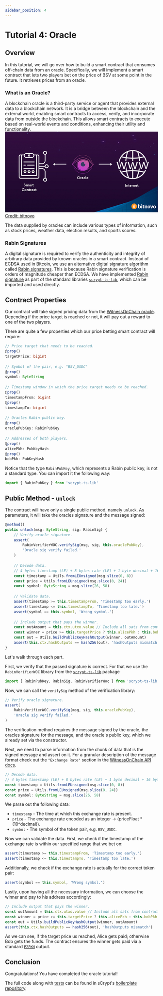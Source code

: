 ```yaml
---
sidebar_position: 4
---
```


# Tutorial 4: Oracle

## Overview

In this tutorial, we will go over how to build a smart contract that consumes off-chain data from an oracle. Specifically, we will implement a smart contract that lets two players bet on the price of BSV at some point in the future. It retrieves prices from an oracle.

### What is an Oracle?
A blockchain oracle is a third-party service or agent that provides external data to a blockchain network. It is a bridge between the blockchain and the external world, enabling smart contracts to access, verify, and incorporate data from outside the blockchain. This allows smart contracts to execute based on real-world events and conditions, enhancing their utility and functionality.
![](../../static/img/oracle.jpeg) [Credit: bitnovo](https://blog.bitnovo.com/en/what-is-a-blockchain-oracle/)

The data supplied by oracles can include various types of information, such as stock prices, weather data, election results, and sports scores.

### Rabin Signatures
A digital signature is required to verify the authenticity and integrity of arbitrary data provided by known oracles in a smart contract. Instead of ECDSA used in Bitcoin, we use an alternative digital signature algorithm called [Rabin signatures](https://en.wikipedia.org/wiki/Rabin_signature_algorithm). This is because Rabin signature verification is orders of magnitude cheaper than ECDSA.
We have implemented [Rabin signature](https://github.com/sCrypt-Inc/scrypt-ts-lib/blob/master/src/rabinSignature.ts) as part of the standard libraries [`scrypt-ts-lib`](https://www.npmjs.com/package/scrypt-ts-lib), which can be imported and used directly. 

## Contract Properties

Our contract will take signed pricing data from the [WitnessOnChain oracle](https://witnessonchain.com). Depending if the price target is reached or not, it will pay out a reward to one of the two players.

There are quite a few properties which our price betting smart contract will require:

```ts
// Price target that needs to be reached.
@prop()
targetPrice: bigint

// Symbol of the pair, e.g. "BSV_USDC"
@prop()
symbol: ByteString

// Timestamp window in which the price target needs to be reached.
@prop()
timestampFrom: bigint
@prop()
timestampTo: bigint

// Oracles Rabin public key.
@prop()
oraclePubKey: RabinPubKey

// Addresses of both players.
@prop()
alicePkh: PubKeyHash
@prop()
bobPkh: PubKeyHash
```

Notice that the type `RabinPubKey`, which represents a Rabin public key, is not a standard type. You can import it the following way:

```ts
import { RabinPubKey } from 'scrypt-ts-lib'
```

## Public Method - `unlock`

The contract will have only a single public method, namely `unlock`. As parameters, it will take the oracles signature and the message signed:

```ts
@method()
public unlock(msg: ByteString, sig: RabinSig) {
    // Verify oracle signature.
    assert(
        RabinVerifierWOC.verifySig(msg, sig, this.oraclePubKey),
        'Oracle sig verify failed.'
    )

    // Decode data.
    // 4 bytes timestamp (LE) + 8 bytes rate (LE) + 1 byte decimal + 16 bytes symbol
    const timestamp = Utils.fromLEUnsigned(msg.slice(0, 8))
    const price = Utils.fromLEUnsigned(msg.slice(8, 24))
    const symbol: ByteString = msg.slice(26, 58)

    // Validate data.
    assert(timestamp >= this.timestampFrom, 'Timestamp too early.')
    assert(timestamp <= this.timestampTo, 'Timestamp too late.')
    assert(symbol == this.symbol, 'Wrong symbol.')

    // Include output that pays the winner.
    const outAmount = this.ctx.utxo.value // Include all sats from contract instance.
    const winner = price >= this.targetPrice ? this.alicePkh : this.bobPkh
    const out = Utils.buildPublicKeyHashOutput(winner, outAmount)
    assert(this.ctx.hashOutputs == hash256(out), 'hashOutputs mismatch')
}
```

Let's walk through each part.

First, we verify that the passed signature is correct. For that we use the `RabinVerifierWOC` library from the [`scrypt-ts-lib`](https://www.npmjs.com/package/scrypt-ts-lib) package

```ts
import { RabinPubKey, RabinSig, RabinVerifierWoc } from 'scrypt-ts-lib'
```

Now, we can call the `verifySig` method of the verification library:
```ts
// Verify oracle signature.
assert(
    RabinVerifierWOC.verifySig(msg, sig, this.oraclePubKey),
    'Oracle sig verify failed.'
)
``` 
The verification method requires the message signed by the oracle, the oracles signature for the message, and the oracle's public key, which we already set via the constructor.

Next, we need to parse information from the chunk of data that is the signed message and assert on it. For a granular description of the message format check out the `"Exchange Rate"` section in the [WitnessOnChain API docs](https://witnessonchain.com).

```ts
// Decode data.
// 4 bytes timestamp (LE) + 8 bytes rate (LE) + 1 byte decimal + 16 bytes symbol
const timestamp = Utils.fromLEUnsigned(msg.slice(0, 8))
const price = Utils.fromLEUnsigned(msg.slice(8, 24))
const symbol: ByteString = msg.slice(26, 58)
```

We parse out the following data:
- `timestamp` - The time at which this exchange rate is present.
- `price` - The exchange rate encoded as an integer -> (priceFloat * (10^decimal)).
- `symbol` - The symbol of the token pair, e.g. `BSV_USDC`.

Now we can validate the data. First, we check if the timestamp of the exchange rate is within our specified range that we bet on:

```ts
assert(timestamp >= this.timestampFrom, 'Timestamp too early.')
assert(timestamp <= this.timestampTo, 'Timestamp too late.')
```

Additionally, we check if the exchange rate is actually for the correct token pair:

```ts
assert(symbol == this.symbol, 'Wrong symbol.')
```

Lastly, upon having all the necessary information, we can choose the winner and pay to his address accordingly:

```ts
// Include output that pays the winner.
const outAmount = this.ctx.utxo.value // Include all sats from contract instance.
const winner = price >= this.targetPrice ? this.alicePkh : this.bobPkh
const out = Utils.buildPublicKeyHashOutput(winner, outAmount)
assert(this.ctx.hashOutputs == hash256(out), 'hashOutputs mismatch')
```

As we can see, if the target price us reached, Alice gets paid; otherwise Bob gets the funds. The contract ensures the winner gets paid via a standard [`P2PKH`](https://wiki.bitcoinsv.io/index.php/Bitcoin_Transactions#Pay_to_Public_Key_Hash_.28P2PKH.29) output.


## Conclusion

Congratulations! You have completed the oracle tutorial!

The full code along with [tests](https://github.com/sCrypt-Inc/boilerplate/blob/master/tests/local/priceBet.test.ts) can be found in sCrypt's [boilerplate repository](https://github.com/sCrypt-Inc/boilerplate/blob/master/src/contracts/priceBet.ts).


